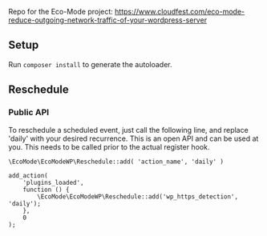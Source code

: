 Repo for the Eco-Mode project: https://www.cloudfest.com/eco-mode-reduce-outgoing-network-traffic-of-your-wordpress-server


## Setup

Run `composer install` to generate the autoloader.

## Reschedule

### Public API

To reschedule a scheduled event, just call the following line, and replace 'daily' with your desired recurrence. This is an open API and can be used at you.
This needs to be called prior to the actual register hook.

```\EcoMode\EcoModeWP\Reschedule::add( 'action_name', 'daily' )```

```
add_action(
	'plugins_loaded',
	function () {
		\EcoMode\EcoModeWP\Reschedule::add('wp_https_detection', 'daily');
	},
	0
);
```

